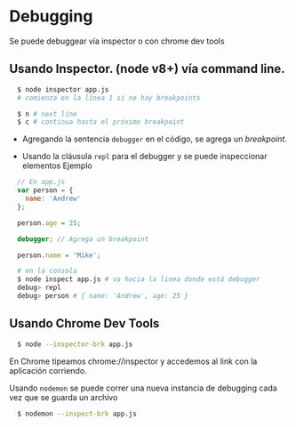 # Debugging
Se puede debuggear vía inspector o con chrome dev tools

## Usando Inspector. (node v8+) vía command line.

```sh
  $ node inspector app.js
  # comienza en la línea 1 si no hay breakpoints

  $ n # next line
  $ c # continua hasta el próximo breakpoint

```

- Agregando la sentencia ```debugger``` en el código, se agrega un _breakpoint_.

- Usando la cláusula ```repl``` para el debugger y se puede inspeccionar elementos
Ejemplo

```js
  // En app.js
  var person = {
    name: 'Andrew'
  };

  person.age = 25;

  debugger; // Agrega un breakpoint

  person.name = 'Mike';
```
```sh
  # en la consola
  $ node inspect app.js # va hacia la linea donde está debugger
  debug> repl
  debug> person # { name: 'Andrew', age: 25 }
```

## Usando Chrome Dev Tools

```sh
  $ node --inspector-brk app.js
```

En Chrome tipeamos chrome://inspector y accedemos al link con la aplicación corriendo.

Usando ```nodemon``` se puede correr una nueva instancia de debugging cada vez que se guarda un archivo

```sh
  $ nodemon --inspect-brk app.js
```